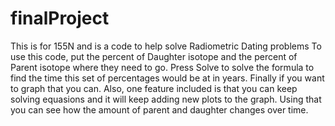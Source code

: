 # finalProject
This is for 155N and is a code to help solve Radiometric Dating problems
To use this code, put the percent of Daughter isotope and the percent of Parent isotope where they need to go. Press Solve to solve the formula to find the time this set of percentages would be at in years. Finally if you want to graph that you can. Also, one feature included is that you can keep solving equasions and it will keep adding new plots to the graph. Using that you can see how the amount of parent and daughter changes over time.
